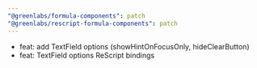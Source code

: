 ```yaml
---
"@greenlabs/formula-components": patch
"@greenlabs/rescript-formula-components": patch
---
```


- feat: add TextField options (showHintOnFocusOnly, hideClearButton)
- feat: TextField options ReScript bindings
